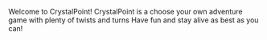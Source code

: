 Welcome to CrystalPoint!
CrystalPoint is a choose your own adventure game with plenty of twists and turns
Have fun and stay alive as best as you can!
